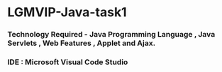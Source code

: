 # LGMVIP-Java-task1


### Technology Required - Java Programming Language , Java Servlets , Web Features , Applet and Ajax.
### IDE : Microsoft Visual Code Studio
